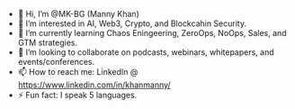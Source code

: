 - 👋 Hi, I’m @MK-BG (Manny Khan)
- 👀 I’m interested in AI, Web3, Crypto, and Blockcahin Security.
- 🌱 I’m currently learning Chaos Eningeering, ZeroOps, NoOps, Sales, and GTM strategies.
- 💞️ I’m looking to collaborate on podcasts, webinars, whitepapers, and events/conferences.
- 📫 How to reach me: LinkedIn @ https://www.linkedin.com/in/khanmanny/
- ⚡ Fun fact: I speak 5 languages.

<!---
MK-BG/MK-BG is a ✨ special ✨ repository because its `README.md` (this file) appears on your GitHub profile.
You can click the Preview link to take a look at your changes.
--->

